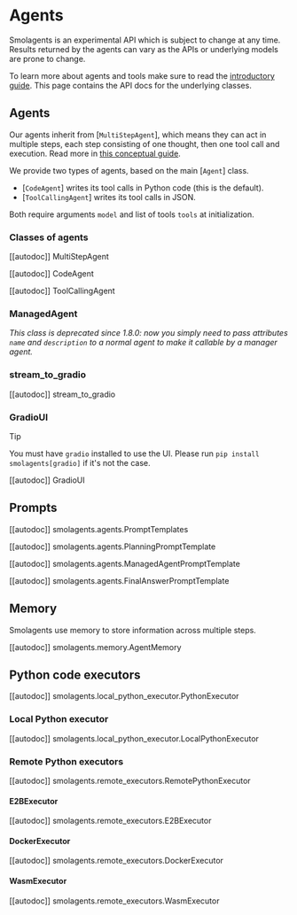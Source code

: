 # Agents

<Tip warning={true}>

Smolagents is an experimental API which is subject to change at any time. Results returned by the agents
can vary as the APIs or underlying models are prone to change.

</Tip>

To learn more about agents and tools make sure to read the [introductory guide](../index). This page
contains the API docs for the underlying classes.

## Agents

Our agents inherit from [`MultiStepAgent`], which means they can act in multiple steps, each step consisting of one thought, then one tool call and execution. Read more in [this conceptual guide](../conceptual_guides/react).

We provide two types of agents, based on the main [`Agent`] class.
  - [`CodeAgent`] writes its tool calls in Python code (this is the default).
  - [`ToolCallingAgent`] writes its tool calls in JSON.

Both require arguments `model` and list of tools `tools` at initialization.

### Classes of agents

[[autodoc]] MultiStepAgent

[[autodoc]] CodeAgent

[[autodoc]] ToolCallingAgent

### ManagedAgent

_This class is deprecated since 1.8.0: now you simply need to pass attributes `name` and `description` to a normal agent to make it callable by a manager agent._

### stream_to_gradio

[[autodoc]] stream_to_gradio

### GradioUI

> [!TIP]
> You must have `gradio` installed to use the UI. Please run `pip install smolagents[gradio]` if it's not the case.

[[autodoc]] GradioUI

## Prompts

[[autodoc]] smolagents.agents.PromptTemplates

[[autodoc]] smolagents.agents.PlanningPromptTemplate

[[autodoc]] smolagents.agents.ManagedAgentPromptTemplate

[[autodoc]] smolagents.agents.FinalAnswerPromptTemplate

## Memory

Smolagents use memory to store information across multiple steps.

[[autodoc]] smolagents.memory.AgentMemory

## Python code executors

[[autodoc]] smolagents.local_python_executor.PythonExecutor

### Local Python executor

[[autodoc]] smolagents.local_python_executor.LocalPythonExecutor

### Remote Python executors

[[autodoc]] smolagents.remote_executors.RemotePythonExecutor

#### E2BExecutor

[[autodoc]] smolagents.remote_executors.E2BExecutor

#### DockerExecutor

[[autodoc]] smolagents.remote_executors.DockerExecutor

#### WasmExecutor

[[autodoc]] smolagents.remote_executors.WasmExecutor
